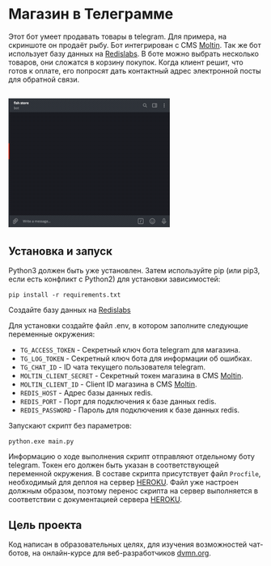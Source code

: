 # Магазин в Телеграмме

Этот бот умеет продавать товары в telegram. Для примера, на скриншоте он продаёт рыбу. Бот интегрирован с CMS [Moltin](https://www.moltin.com/). Так же бот использует базу данных на [Redislabs](https://redislabs.com). В боте можно выбрать несколько товаров, они сложатся в корзину покупок. Когда клиент решит, что готов к оплате, его попросят дать контактный адрес электронной посты для обратной связи.

![Alt text](fish-shop-demo.gif) 
------------------------ 

## Установка и запуск

Python3 должен быть уже установлен. Затем используйте pip (или pip3, если есть конфликт с Python2) для установки зависимостей:

```
pip install -r requirements.txt
```

Создайте базу данных на [Redislabs](https://redislabs.com)

Для установки создайте файл .env, в котором заполните следующие переменные окружения:
- `TG_ACCESS_TOKEN` - Секретный ключ бота telegram для магазина.
- `TG_LOG_TOKEN` - Секретный ключ бота для информации об ошибках.
- `TG_CHAT_ID` - ID чата текущего пользователя telegram.
- `MOLTIN_CLIENT_SECRET` - Секретный токен магазина в CMS [Moltin](https://www.moltin.com/).
- `MOLTIN_CLIENT_ID` - Client ID магазина в CMS [Moltin](https://www.moltin.com/).
- `REDIS_HOST` - Адрес базы данных redis.
- `REDIS_PORT` - Порт для подключения к базе данных redis.
- `REDIS_PASSWORD` - Пароль для подключения к базе данных redis.


Запускают скрипт без параметров:

```
python.exe main.py
```	

Информацию о ходе выполнения скрипт отправляют отдельному боту telegram. Токен его должен быть указан в соответствующей переменной окружения.
В составе скрипта присутствует файл `Procfile`, необходимый для деплоя на сервер [HEROKU](https://heroku.com). Файл уже настроен должным образом, поэтому перенос скрипта на сервер выполняется в соответствии с документацией сервера [HEROKU](https://devcenter.heroku.com/articles/git).


## Цель проекта

Код написан в образовательных целях, для изучения возможностей чат-ботов, на онлайн-курсе для веб-разработчиков [dvmn.org](https://dvmn.org).
